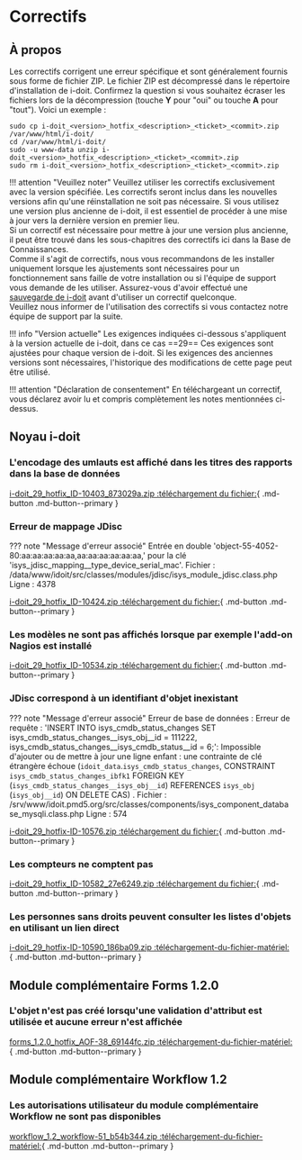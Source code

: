 # Correctifs

## À propos

Les correctifs corrigent une erreur spécifique et sont généralement fournis sous forme de fichier ZIP. Le fichier ZIP est décompressé dans le répertoire d'installation de i-doit. Confirmez la question si vous souhaitez écraser les fichiers lors de la décompression (touche **Y** pour "oui" ou touche **A** pour "tout"). Voici un exemple :

```shell
sudo cp i-doit_<version>_hotfix_<description>_<ticket>_<commit>.zip /var/www/html/i-doit/
cd /var/www/html/i-doit/
sudo -u www-data unzip i-doit_<version>_hotfix_<description>_<ticket>_<commit>.zip
sudo rm i-doit_<version>_hotfix_<description>_<ticket>_<commit>.zip
```

!!! attention "Veuillez noter"
    Veuillez utiliser les correctifs exclusivement avec la version spécifiée. Les correctifs seront inclus dans les nouvelles versions afin qu'une réinstallation ne soit pas nécessaire.
    Si vous utilisez une version plus ancienne de i-doit, il est essentiel de procéder à une mise à jour vers la dernière version en premier lieu.<br>
    Si un correctif est nécessaire pour mettre à jour une version plus ancienne, il peut être trouvé dans les sous-chapitres des correctifs ici dans la Base de Connaissances.<br>
    Comme il s'agit de correctifs, nous vous recommandons de les installer uniquement lorsque les ajustements sont nécessaires pour un fonctionnement sans faille de votre installation ou si l'équipe de support vous demande de les utiliser. Assurez-vous d'avoir effectué une [sauvegarde de i-doit](../../../maintenance-and-operation/backup-and-recovery/index.md) avant d'utiliser un correctif quelconque.<br>
    Veuillez nous informer de l'utilisation des correctifs si vous contactez notre équipe de support par la suite.

!!! info "Version actuelle"
    Les exigences indiquées ci-dessous s'appliquent à la version actuelle de i-doit, dans ce cas ==29== Ces exigences sont ajustées pour chaque version de i-doit. Si les exigences des anciennes versions sont nécessaires, l'historique des modifications de cette page peut être utilisé.

!!! attention "Déclaration de consentement"
    En téléchargeant un correctif, vous déclarez avoir lu et compris complètement les notes mentionnées ci-dessus.

## Noyau i-doit

### L'encodage des umlauts est affiché dans les titres des rapports dans la base de données 

[i-doit_29_hotfix_ID-10403_873029a.zip :téléchargement du fichier:](../../../assets/downloads/hotfixes/29/i-doit_29_hotfix_ID-10403_873029a.zip){ .md-button .md-button--primary }

### Erreur de mappage JDisc

??? note "Message d'erreur associé"
    Entrée en double 'object-55-4052-80:aa:aa:aa:aa:aa,aa:aa:aa:aa:aa:aa,' pour la clé 'isys_jdisc_mapping__type_device_serial_mac'. Fichier : /data/www/idoit/src/classes/modules/jdisc/isys_module_jdisc.class.php Ligne : 4378

[i-doit_29_hotfix_ID-10424.zip :téléchargement du fichier:](../../../assets/downloads/hotfixes/29/i-doit_29_hotfix_ID-10424.zip){ .md-button .md-button--primary }

### Les modèles ne sont pas affichés lorsque par exemple l'add-on Nagios est installé

[i-doit_29_hotfix_ID-10534.zip :téléchargement du fichier:](../../../assets/downloads/hotfixes/29/i-doit_29_hotfix_ID-10534.zip){ .md-button .md-button--primary }

### JDisc correspond à un identifiant d'objet inexistant

??? note "Message d'erreur associé"
    Erreur de base de données : Erreur de requête : 'INSERT INTO isys_cmdb_status_changes SET isys_cmdb_status_changes__isys_obj__id = 111222, isys_cmdb_status_changes__isys_cmdb_status__id = 6;': Impossible d'ajouter ou de mettre à jour une ligne enfant : une contrainte de clé étrangère échoue (`idoit_data`.`isys_cmdb_status_changes`, CONSTRAINT `isys_cmdb_status_changes_ibfk1` FOREIGN KEY (`isys_cmdb_status_changes__isys_obj__id`) REFERENCES `isys_obj` (`isys_obj__id`) ON DELETE CAS) . Fichier : /srv/www/idoit.pmd5.org/src/classes/components/isys_component_database_mysqli.class.php Ligne : 574

[i-doit_29_hotfix-ID-10576.zip :téléchargement du fichier:](../../../assets/downloads/hotfixes/29/i-doit_29_hotfix-ID-10576.zip){ .md-button .md-button--primary }

### Les compteurs ne comptent pas

[i-doit_29_hotfix_ID-10582_27e6249.zip :téléchargement du fichier:](../../../assets/downloads/hotfixes/29/i-doit_29_hotfix_ID-10582_27e6249.zip){ .md-button .md-button--primary }

### Les personnes sans droits peuvent consulter les listes d'objets en utilisant un lien direct

[i-doit_29_hotfix-ID-10590_186ba09.zip :téléchargement-du-fichier-matériel:](../../../assets/downloads/hotfixes/29/i-doit_29_hotfix-ID-10590_186ba09.zip){ .md-button .md-button--primary }

## Module complémentaire Forms 1.2.0

### L'objet n'est pas créé lorsqu'une validation d'attribut est utilisée et aucune erreur n'est affichée

[forms_1.2.0_hotfix_AOF-38_69144fc.zip :téléchargement-du-fichier-matériel:](../../../assets/downloads/hotfixes/forms/forms_1.2.0_hotfix_AOF-38_69144fc.zip){ .md-button .md-button--primary }

## Module complémentaire Workflow 1.2

### Les autorisations utilisateur du module complémentaire Workflow ne sont pas disponibles

[workflow_1.2_workflow-51_b54b344.zip :téléchargement-du-fichier-matériel:](../../../assets/downloads/hotfixes/workflow/workflow_1.2_workflow-51_b54b344.zip){ .md-button .md-button--primary }
